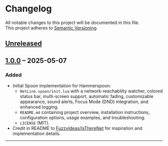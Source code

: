 # Changelog

All notable changes to this project will be documented in this file.  
This project adheres to [Semantic Versioning](https://semver.org/).

## [Unreleased]

## [1.0.0] – 2025-05-07

### Added
- Initial Spoon implementation for Hammerspoon:
  - `NetLine.spoon/init.lua` with a network-reachability watcher, colored status bar, multi-screen support, automatic fading, customizable appearance, sound alerts, Focus Mode (DND) integration, and enhanced logging.
  - `README.md` containing project overview, installation instructions, configuration options, usage examples, and troubleshooting.
  - `LICENSE` (MIT).
- Credit in README to [FuzzyIdeas/IsThereNet](https://github.com/FuzzyIdeas/IsThereNet) for inspiration and implementation details.

---

[Unreleased]: https://github.com/netline/NetLine.spoon/compare/v1.0.0...HEAD
[1.0.0]:    https://github.com/netline/NetLine.spoon/releases/tag/v1.0.0
